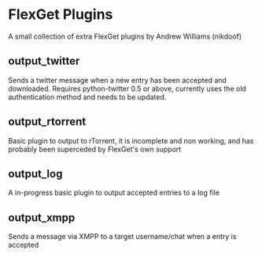 FlexGet Plugins
===============

A small collection of extra FlexGet plugins by Andrew Williams (nikdoof)


output_twitter
--------------

Sends a twitter message when a new entry has been accepted and downloaded. Requires python-twitter 0.5 or above, currently uses the old authentication method and needs to be updated.

output_rtorrent
---------------

Basic plugin to output to rTorrent, it is incomplete and non working, and has probably been superceded by FlexGet's own support

output_log
----------

A in-progress basic plugin to output accepted entries to a log file

output_xmpp
-----------

Sends a message via XMPP to a target username/chat when a entry is accepted
